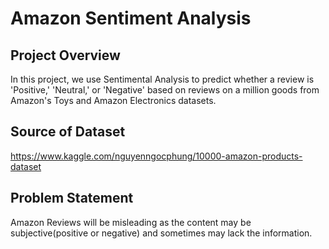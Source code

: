 # Amazon Sentiment Analysis 

## Project Overview

In this project, we use Sentimental Analysis to predict whether a review is 'Positive,' 'Neutral,' or 'Negative' based on reviews on a million goods from Amazon's Toys and Amazon Electronics datasets. 

## Source of Dataset

https://www.kaggle.com/nguyenngocphung/10000-amazon-products-dataset

## Problem Statement

Amazon Reviews will be misleading as the content may be subjective(positive or negative) and sometimes may lack the information.





